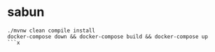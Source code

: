 # sabun

```
./mvnw clean compile install
docker-compose down && docker-compose build && docker-compose up
```x
